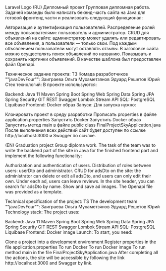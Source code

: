 Laravel Logo
(RU) Дипломный проект
Групповая дипломная работа.
Задачей команды было написать бекенд-часть сайта на Java для готовой фронтенд части и реализовать следующий функционал:

Авторизация и аутентификация пользователей. Распределение ролей между пользователями: пользователь и администратор. CRUD для объявлений на сайте: администратор может удалять или редактировать все объявления, а пользователи — только свои. Под каждым объявлением пользователи могут оставлять отзывы. В заголовке сайта можно осуществлять поиск объявлений по названию. Показывать и сохранять картинки объявлений. В качестве шаблона был предоставлен файл Openapi.

Техническое задание проекта:
ТЗ
Комада разработчиков ""javaDevFour"":
Заиграева Ольга
Мухаметзянов Эдуард
Решетов Юрий
Стек технологий:
В проекте используются:

Backend:
Java 11
Maven
Spring Boot
Spring Web
Spring Data
Spring JPA
Spring Security
GIT
REST
Swagger
Lombok
Stream API
SQL:
PostgreSQL
Liquibase
Frontend:
Docker образ
Запуск:
Для запуска нужно:

Клонировать проект в среду разработки
Прописать properties в файле application.properties
Запустить Docker
Запустить Docker образ
Запустить метод main в файле public class FinalProjectSkyApplication.java
После выполнения всех действий сайт будет доступен по ссылке http://localhost:3000 и Swagger по ссылке.

(EN) Graduation project
Group diploma work.
The task of the team was to write the backend part of the site in Java for the finished frontend part and implement the following functionality:

Authorization and authentication of users. Distribution of roles between users: userDto and administrator. CRUD for adsDto on the site: the administrator can delete or edit all adsDto, and users can only edit their own. Under each ad, users can leave reviews. In the site header, you can search for adsDto by name. Show and save ad images. The Openapi file was provided as a template.

Technical specification of the project:
TS
The development team ""javaDevFour"":
Заиграева Ольга
Мухаметзянов Эдуард
Решетов Юрий
Technology stack:
The project uses:

Backend:
Java 11
Maven
Spring Boot
Spring Web
Spring Data
Spring JPA
Spring Security
GIT
REST
Swagger
Lombok
Stream API
SQL:
PostgreSQL
Liquibase
Frontend:
Docker image
Launch:
To start, you need:

Clone a project into a development environment
Register properties in the file application.properties
To run Docker
To run Docker image
To run method main in the file FinalProjectSkyApplication.java
After completing all the actions, the site will be accessible by following the link http://localhost:3000 and Swagger by link.
